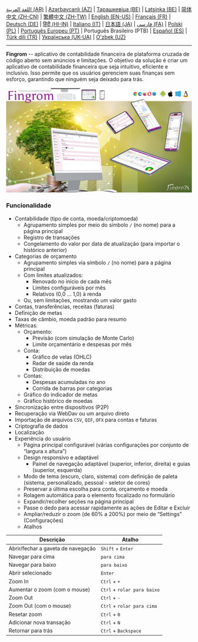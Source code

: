 [اللغة العربية (AR)](./about_ar.md) |
[Azərbaycanlı (AZ)](./about_az.md) |
[Тарашкевіца (BE)](./about_be.md) |
[Latsinka (BE)](./about_be_EU.md) |
[简体中文 (ZH-CN)](./about_zh.md) |
[繁體中文 (ZH-TW)](./about_zh_TW.md) |
[English (EN-US)](./about_en.md) |
[Français (FR)](./about_fr.md) |
[Deutsch (DE)](./about_de.md) |
[हिंदी (HI-IN)](./about_hi.md) |
[Italiano (IT)](./about_it.md) |
[日本語 (JA)](./about_ja.md) |
[فارسی (FA)](./about_fa.md) |
[Polski (PL)](./about_pl.md) |
[Português Europeu (PT)](./about_pt.md) |
Português Brasileiro (PTB) |
[Español (ES)](./about_es.md) |
[Türk dili (TR)](./about_tr.md) |
[Українська (UK-UA)](./about_uk.md) |
[O'zbek (UZ)](./about_uz.md)

---

**Fingrom** -- aplicativo de contabilidade financeira de plataforma cruzada de código aberto sem anúncios e limitações.
O objetivo da solução é criar um aplicativo de contabilidade financeira que seja intuitivo, eficiente e inclusivo. 
Isso permite que os usuários gerenciem suas finanças sem esforço, garantindo que ninguém seja deixado para trás.

[![Assista ao vídeo](../images/presentation_en.png)](https://youtu.be/sNTbpILLsOw)

### Funcionalidade
- Contabilidade (tipo de conta, moeda/criptomoeda)
  - Agrupamento simples por meio do símbolo `/` (no nome) para a página principal
  - Registro de transações
  - Congelamento do valor por data de atualização (para importar o histórico anterior)
- Categorias de orçamento
  - Agrupamento simples via símbolo `/` (no nome) para a página principal
  - Com limites atualizados:
    - Renovado no início de cada mês
    - Limites configuráveis por mês
    - Relativos (0,0 ... 1,0) à renda
  - Ou, sem limitações, mostrando um valor gasto
- Contas, transferências, receitas (faturas)
- Definição de metas
- Taxas de câmbio, moeda padrão para resumo
- Métricas: 
  - Orçamento:
    - Previsão (com simulação de Monte Carlo)
    - Limite orçamentário e despesas por mês
  - Conta:
    - Gráfico de velas (OHLC)
    - Radar de saúde da renda
    - Distribuição de moedas
  - Contas:
    - Despesas acumuladas no ano
    - Corrida de barras por categorias
  - Gráfico do indicador de metas
  - Gráfico histórico de moedas
- Sincronização entre dispositivos (P2P) 
- Recuperação via WebDav ou um arquivo direto
- Importação de arquivos `CSV`, `QIF`, `OFX` para contas e faturas
- Criptografia de dados
- Localização
- Experiência do usuário
  - Página principal configurável (várias configurações por conjunto de “largura x altura”)
  - Design responsivo e adaptável
    - Painel de navegação adaptável (superior, inferior, direita) e guias (superior, esquerda)
  - Modo de tema (escuro, claro, sistema) com definição de paleta (sistema, personalizado, pessoal - seletor de cores)
  - Preservar a última escolha para conta, orçamento e moeda
  - Rolagem automática para o elemento focalizado no formulário
  - Expandir/recolher seções na página principal
  - Passe o dedo para acessar rapidamente as ações de Editar e Excluir
  - Ampliar/reduzir o zoom (de 60% a 200%) por meio de “Settings” (Configurações)
  - Atalhos

| Descrição                           | Atalho                         |
| ----------------------------------- | ------------------------------ |
| Abrir/fechar a gaveta de navegação  | `Shift` + `Enter`              |
| Navegar para cima                   | `para cima`                    |
| Navegar para baixo                  | `para baixo`                   |
| Abrir selecionado                   | `Enter`                        |
| Zoom In                             | `Ctrl` + `+`                   |
| Aumentar o zoom (com o mouse)       | `Ctrl` + `rolar para baixo`    |
| Zoom Out                            | `Ctrl` + `-`                   |
| Zoom Out (com o mouse)              | `Ctrl` + `rolar para cima`     |
| Resetar zoom                        | `Ctrl` + `0`                   |
| Adicionar nova transação            | `Ctrl` + `N`                   |
| Retornar para trás                  | `Ctrl` + `Backspace`           |
<!--
| Editar item selecionado             | `Ctrl` + `E`                   |
| Excluir item selecionado            | `Ctrl` + `D`                   |
-->
